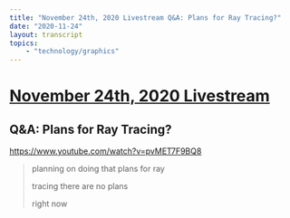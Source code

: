 ```yaml
---
title: "November 24th, 2020 Livestream Q&A: Plans for Ray Tracing?"
date: "2020-11-24"
layout: transcript
topics:
    - "technology/graphics"
---
```

# [November 24th, 2020 Livestream](../2020-11-24.md)
## Q&A: Plans for Ray Tracing?
https://www.youtube.com/watch?v=pvMET7F9BQ8
> planning on doing that plans for ray
> 
> tracing there are no plans
> 
> right now
> 
